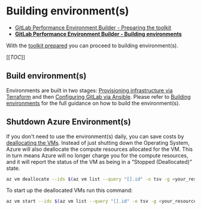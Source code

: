 # Building environment(s)

* [GitLab Performance Environment Builder - Preparing the toolkit](prep_toolkit.md)
* [**GitLab Performance Environment Builder - Building environments**](building_environments.md)

With the [toolkit prepared](prep_toolkit.md) you can proceed to building environment(s).

[[_TOC_]]

## Build environment(s)

Environments are built in two stages: [Provisioning infrastructure via Terraform](../building_environments.md#provisioning-environments-infrastructure-with-terraform) and then [Configuring GitLab via Ansible](../building_environments.md#configuring-gitlab-on-environments-with-ansible). Please refer to [Building environments](../building_environments.md) for the full guidance on how to build the environment(s).

## Shutdown Azure Environment(s)

If you don't need to use the environment(s) daily, you can save costs by [deallocating the VMs](https://docs.microsoft.com/en-us/azure/virtual-machines/states-lifecycle). Instead of just shutting down the Operating System, Azure will also deallocate the compute resources allocated for the VM. This in turn means Azure will no longer charge you for the compute resources, and it will report the status of the VM as being in a “Stopped (Deallocated)” state.

```sh
az vm deallocate --ids $(az vm list --query "[].id" -o tsv -g <your_resource_group_name>)
```

To start up the deallocated VMs run this command:

```sh
az vm start --ids $(az vm list --query "[].id" -o tsv -g <your_resource_group_name>)
```
